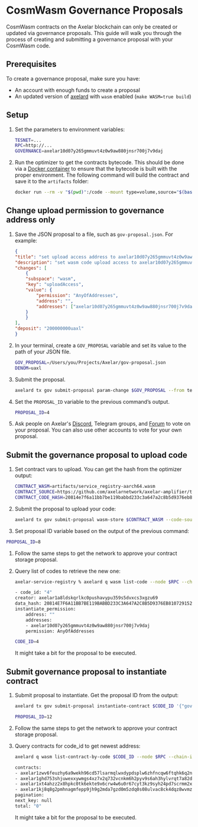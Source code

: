 # CosmWasm Governance Proposals

CosmWasm contracts on the Axelar blockchain can only be created or updated via governance proposals. This guide will walk you through the process of creating and submitting a governance proposal with your CosmWasm code.

## Prerequisites

To create a governance proposal, make sure you have:

* An account with enough funds to create a proposal
* An updated version of [axelard](https://docs.axelar.dev/node/config-node) with `wasm` enabled (`make WASM=true build`)

## Setup

1. Set the parameters to environment variables:

   ```bash
   TESNET=...
   RPC=http://...
   GOVERNANCE=axelar10d07y265gmmuvt4z0w9aw880jnsr700j7v9daj
   ```

1. Run the optimizer to get the contracts bytecode. This should be done via a [Docker container](https://www.docker.com/) to ensure that the bytecode is built with the proper environment. The following command will build the contract and save it to the `artifacts` folder:

   ```bash
   docker run --rm -v "$(pwd)":/code --mount type=volume,source="$(basename "$(pwd)")_cache",target=/code/target --mount type=volume,source=registry_cache,target=/usr/local/cargo/registry cosmwasm/workspace-optimizer-arm64:0.12.13
   ```

## Change upload permission to governance address only

1. Save the JSON proposal to a file, such as `gov-proposal.json`. For example:

    ```json
    {
    "title": "set upload access address to axelar10d07y265gmmuvt4z0w9aw880jnsr700j7v9daj",
    "description": "set wasm code upload access to axelar10d07y265gmmuvt4z0w9aw880jnsr700j7v9daj",
    "changes": [
        {
        "subspace": "wasm",
        "key": "uploadAccess",
        "value": {
            "permission": "AnyOfAddresses",
            "address": "",
            "addresses": ["axelar10d07y265gmmuvt4z0w9aw880jnsr700j7v9daj"]
        }
        }
    ],
    "deposit": "200000000uaxl"
    }
    ```

1. In your terminal, create a `GOV_PROPOSAL` variable and set its value to the path of your JSON file.

    ```bash
    GOV_PROPOSAL=/Users/you/Projects/Axelar/gov-proposal.json
    DENOM=uaxl
    ```

1. Submit the proposal.

    ```bash
    axelard tx gov submit-proposal param-change $GOV_PROPOSAL --from test --output json --gas auto --gas-adjustment 2 --gas-prices=0.00005$DENOM --node $RPC --chain-id $TESTNET
    ```

1. Set the `PROPOSAL_ID` variable to the previous command’s output.

   ```bash
   PROPOSAL_ID=4
   ```

1. Ask people on Axelar's [Discord](https://discord.com/invite/axelar), Telegram groups, and [Forum](https://community.axelar.network/) to vote on your proposal. You can also use other accounts to vote for your own proposal.

## Submit the governance proposal to upload code

1. Set contract vars to upload. You can get the hash from the optimizer output:

   ```bash
   CONTRACT_WASM=artifacts/service_registry-aarch64.wasm
   CONTRACT_SOURCE=https://github.com/axelarnetwork/axelar-amplifier/tree/main/contracts/service-registry
   CONTRACT_CODE_HASH=20814e7f6a11bb7be119babbd233c3a647a2c8b5d9376eb810729152288d225c
   ```

1. Submit the proposal to upload your code:

   ```bash
   axelard tx gov submit-proposal wasm-store $CONTRACT_WASM --code-source-url $CONTRACT_SOURCE --builder "cosmwasm/workspace-optimizer-arm64:0.12.13" --code-hash $CONTRACT_CODE_HASH --instantiate-anyof-addresses $GOVERNANCE --title "Upload service registry" --description "Upload service registry" --run-as $(axelard keys show -a test) --deposit "200000000uedwin" --from test --output json --gas auto --gas-adjustment 2 --gas-prices=0.00005$DENOM --node $RPC --chain-id $DEVNET
   ```

1. Set proposal ID variable based on the output of the previous command:

```bash
PROPOSAL_ID=8
```

1. Follow the same steps to get the network to approve your contract storage proposal.

1. Query list of codes to retrieve the new one:

   ```bash
   axelar-service-registry % axelard q wasm list-code --node $RPC --chain-id $DEVNET
   ```

   ```bash
   - code_id: "4"
   creator: axelar1a8ldskqrlkc0pushavypu359s5dvxcs3xgzu69
   data_hash: 20814E7F6A11BB7BE119BABBD233C3A647A2C8B5D9376EB810729152288D225C
   instantiate_permission:
       address: ""
       addresses:
       - axelar10d07y265gmmuvt4z0w9aw880jnsr700j7v9daj
       permission: AnyOfAddresses
   ```

   ```bash
   CODE_ID=4
   ```

   It might take a bit for the proposal to be executed.

## Submit governance proposal to instantiate contract

1. Submit proposal to instantiate. Get the proposal ID from the output:

   ```bash
   axelard tx gov submit-proposal instantiate-contract $CODE_ID '{"governance_account":"'$GOVERNANCE'"}' --label service_registry --no-admin --title "Instantiate service registry" --description "Instantiate service registry" --run-as $(axelard keys show -a test) --deposit "200000000uedwin" --from test --output json --gas auto --gas-adjustment 2 --gas-prices=0.00005$DENOM --node $RPC --chain-id $DEVNET
   ```

   ```bash
   PROPOSAL_ID=12
   ```

1. Follow the same steps to get the network to approve your contract storage proposal.

1. Query contracts for code_id to get newest address:

   ```bash
   axelard q wasm list-contract-by-code $CODE_ID --node $RPC --chain-id $DEVNET
   ```

   ```bash
   contracts:
   - axelar1zwv6feuzhy6a9wekh96cd57lsarmqlwxdypdsplw6zhfncqw6ftqhk6q2n
   - axelar1ghd753shjuwexxywmgs4xz7x2q732vcnkm6h2pyv9s6ah3hylvrqt7a82d
   - axelar1xt4ahzz2x8hpkc0tk6ekte9x6crw4w6u0r67cyt3kz9syh24pd7scrmm2x
   - axelar1kj8q8g2pmhnagmfepp9jh9g2mda7gzd0m5zdq0s08ulvac8ck4dqz8wvmz
   pagination:
   next_key: null
   total: "0"
   ```

   It might take a bit for the proposal to be executed.
